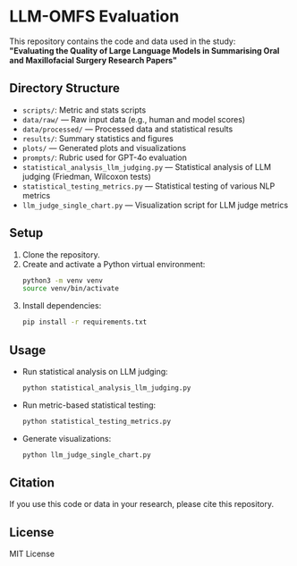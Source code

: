# LLM-OMFS Evaluation

This repository contains the code and data used in the study:  
**"Evaluating the Quality of Large Language Models in Summarising Oral and Maxillofacial Surgery Research Papers"**

## Directory Structure

- `scripts/`: Metric and stats scripts
- `data/raw/` — Raw input data (e.g., human and model scores)
- `data/processed/` — Processed data and statistical results
- `results/`: Summary statistics and figures
- `plots/` — Generated plots and visualizations
- `prompts/`: Rubric used for GPT-4o evaluation
- `statistical_analysis_llm_judging.py` — Statistical analysis of LLM judging (Friedman, Wilcoxon tests)
- `statistical_testing_metrics.py` — Statistical testing of various NLP metrics
- `llm_judge_single_chart.py` — Visualization script for LLM judge metrics

## Setup

1. Clone the repository.
2. Create and activate a Python virtual environment:
   ```bash
   python3 -m venv venv
   source venv/bin/activate
   ```
3. Install dependencies:
   ```bash
   pip install -r requirements.txt
   ```

## Usage

- Run statistical analysis on LLM judging:
  ```bash
  python statistical_analysis_llm_judging.py
  ```
- Run metric-based statistical testing:
  ```bash
  python statistical_testing_metrics.py
  ```
- Generate visualizations:
  ```bash
  python llm_judge_single_chart.py
  ```

## Citation

If you use this code or data in your research, please cite this repository.

## License

MIT License
